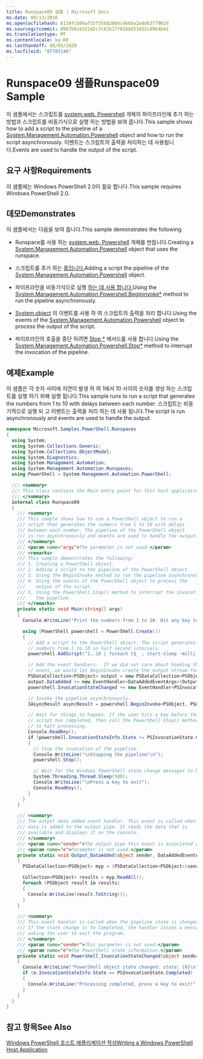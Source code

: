 ```yaml
---
title: Runspace09 샘플 | Microsoft Docs
ms.date: 09/13/2016
ms.openlocfilehash: 6110fcb96af25f55682064c466ba2add6377902d
ms.sourcegitcommit: 0907b8c6322d2c7c61b17f8168d53452c8964b41
ms.translationtype: MT
ms.contentlocale: ko-KR
ms.lasthandoff: 08/05/2020
ms.locfileid: "87783146"
---
```

# <a name="runspace09-sample"></a><span data-ttu-id="2b78f-102">Runspace09 샘플</span><span class="sxs-lookup"><span data-stu-id="2b78f-102">Runspace09 Sample</span></span>

<span data-ttu-id="2b78f-103">이 샘플에서는 스크립트를 [system.web. Powershell](/dotnet/api/system.management.automation.powershell) 개체의 파이프라인에 추가 하는 방법과 스크립트를 비동기식으로 실행 하는 방법을 보여 줍니다.</span><span class="sxs-lookup"><span data-stu-id="2b78f-103">This sample shows how to add a script to the pipeline of a [System.Management.Automation.Powershell](/dotnet/api/system.management.automation.powershell) object and how to run the script asynchronously.</span></span> <span data-ttu-id="2b78f-104">이벤트는 스크립트의 출력을 처리하는 데 사용됩니다.</span><span class="sxs-lookup"><span data-stu-id="2b78f-104">Events are used to handle the output of the script.</span></span>

## <a name="requirements"></a><span data-ttu-id="2b78f-105">요구 사항</span><span class="sxs-lookup"><span data-stu-id="2b78f-105">Requirements</span></span>

<span data-ttu-id="2b78f-106">이 샘플에는 Windows PowerShell 2.0이 필요 합니다.</span><span class="sxs-lookup"><span data-stu-id="2b78f-106">This sample requires Windows PowerShell 2.0.</span></span>

## <a name="demonstrates"></a><span data-ttu-id="2b78f-107">데모</span><span class="sxs-lookup"><span data-stu-id="2b78f-107">Demonstrates</span></span>

<span data-ttu-id="2b78f-108">이 샘플에서는 다음을 보여 줍니다.</span><span class="sxs-lookup"><span data-stu-id="2b78f-108">This sample demonstrates the following.</span></span>

- <span data-ttu-id="2b78f-109">Runspace를 사용 하는 [system.web. Powershell](/dotnet/api/system.management.automation.powershell) 개체를 만듭니다.</span><span class="sxs-lookup"><span data-stu-id="2b78f-109">Creating a [System.Management.Automation.Powershell](/dotnet/api/system.management.automation.powershell) object that uses the runspace.</span></span>

- <span data-ttu-id="2b78f-110">스크립트를 추가 하는 [중입니다.](/dotnet/api/system.management.automation.powershell)</span><span class="sxs-lookup"><span data-stu-id="2b78f-110">Adding a script the pipeline of the [System.Management.Automation.Powershell](/dotnet/api/system.management.automation.powershell) object.</span></span>

- <span data-ttu-id="2b78f-111">파이프라인을 비동기식으로 실행 [하는 데 사용 합니다.](/dotnet/api/System.Management.Automation.PowerShell.BeginInvoke)</span><span class="sxs-lookup"><span data-stu-id="2b78f-111">Using the [System.Management.Automation.Powershell.Begininvoke\*](/dotnet/api/System.Management.Automation.PowerShell.BeginInvoke) method to run the pipeline asynchronously.</span></span>

- <span data-ttu-id="2b78f-112">[System.object](/dotnet/api/system.management.automation.powershell) 의 이벤트를 사용 하 여 스크립트의 출력을 처리 합니다.</span><span class="sxs-lookup"><span data-stu-id="2b78f-112">Using the events of the [System.Management.Automation.Powershell](/dotnet/api/system.management.automation.powershell) object to process the output of the script.</span></span>

- <span data-ttu-id="2b78f-113">파이프라인의 호출을 중단 하려면 [Stop \*](/dotnet/api/System.Management.Automation.PowerShell.Stop) 메서드를 사용 합니다.</span><span class="sxs-lookup"><span data-stu-id="2b78f-113">Using the [System.Management.Automation.Powershell.Stop\*](/dotnet/api/System.Management.Automation.PowerShell.Stop) method to interrupt the invocation of the pipeline.</span></span>

## <a name="example"></a><span data-ttu-id="2b78f-114">예제</span><span class="sxs-lookup"><span data-stu-id="2b78f-114">Example</span></span>

<span data-ttu-id="2b78f-115">이 샘플은 각 숫자 사이에 지연이 발생 하 여 1에서 10 사이의 숫자를 생성 하는 스크립트를 실행 하기 위해 실행 됩니다.</span><span class="sxs-lookup"><span data-stu-id="2b78f-115">This sample runs to run a script that generates the numbers from 1 to 10 with delays between each number.</span></span> <span data-ttu-id="2b78f-116">스크립트는 비동기적으로 실행 되 고 이벤트는 출력을 처리 하는 데 사용 됩니다.</span><span class="sxs-lookup"><span data-stu-id="2b78f-116">The script is run asynchronously and events are used to handle the output.</span></span>

```csharp
namespace Microsoft.Samples.PowerShell.Runspaces
{
  using System;
  using System.Collections.Generic;
  using System.Collections.ObjectModel;
  using System.Diagnostics;
  using System.Management.Automation;
  using System.Management.Automation.Runspaces;
  using PowerShell = System.Management.Automation.PowerShell;

  /// <summary>
  /// This class contains the Main entry point for this host application.
  /// </summary>
  internal class Runspace09
  {
    /// <summary>
    /// This sample shows how to use a PowerShell object to run a
    /// script that generates the numbers from 1 to 10 with delays
    /// between each number. The pipeline of the PowerShell object
    /// is run asynchronously and events are used to handle the output.
    /// </summary>
    /// <param name="args">The parameter is not used.</param>
    /// <remarks>
    /// This sample demonstrates the following:
    /// 1. Creating a PowerShell object.
    /// 2. Adding a script to the pipeline of the PowerShell object.
    /// 3. Using the BeginInvoke method to run the pipeline asynchronously.
    /// 4. Using the events of the PowerShell object to process the
    ///    output of the script.
    /// 5. Using the PowerShell.Stop() method to interrupt the invocation of
    ///    the pipeline.
    /// </remarks>
    private static void Main(string[] args)
    {
      Console.WriteLine("Print the numbers from 1 to 10. Hit any key to halt processing\n");

      using (PowerShell powershell = PowerShell.Create())
      {
        // Add a script to the PowerShell object. The script generates the
        // numbers from 1 to 10 in half second intervals.
        powershell.AddScript("1..10 | foreach {$_ ; start-sleep -milli 500}");

        // Add the event handlers.  If we did not care about hooking the DataAdded
        // event, we would let BeginInvoke create the output stream for us.
        PSDataCollection<PSObject> output = new PSDataCollection<PSObject>();
        output.DataAdded += new EventHandler<DataAddedEventArgs>(Output_DataAdded);
        powershell.InvocationStateChanged += new EventHandler<PSInvocationStateChangedEventArgs>(Powershell_InvocationStateChanged);

        // Invoke the pipeline asynchronously.
        IAsyncResult asyncResult = powershell.BeginInvoke<PSObject, PSObject>(null, output);

        // Wait for things to happen. If the user hits a key before the
        // script has completed, then call the PowerShell Stop() method
        // to halt processing.
        Console.ReadKey();
        if (powershell.InvocationStateInfo.State != PSInvocationState.Completed)
        {
          // Stop the invocation of the pipeline.
          Console.WriteLine("\nStopping the pipeline!\n");
          powershell.Stop();

          // Wait for the Windows PowerShell state change messages to be displayed.
          System.Threading.Thread.Sleep(500);
          Console.WriteLine("\nPress a key to exit");
          Console.ReadKey();
        }
      }
    }

    /// <summary>
    /// The output data added event handler. This event is called when
    /// data is added to the output pipe. It reads the data that is
    /// available and displays it on the console.
    /// </summary>
    /// <param name="sender">The output pipe this event is associated with.</param>
    /// <param name="e">Parameter is not used.</param>
    private static void Output_DataAdded(object sender, DataAddedEventArgs e)
    {
      PSDataCollection<PSObject> myp = (PSDataCollection<PSObject>)sender;

      Collection<PSObject> results = myp.ReadAll();
      foreach (PSObject result in results)
      {
        Console.WriteLine(result.ToString());
      }
    }

    /// <summary>
    /// This event handler is called when the pipeline state is changed.
    /// If the state change is to Completed, the handler issues a message
    /// asking the user to exit the program.
    /// </summary>
    /// <param name="sender">This parameter is not used.</param>
    /// <param name="e">The PowerShell state information.</param>
    private static void Powershell_InvocationStateChanged(object sender, PSInvocationStateChangedEventArgs e)
    {
      Console.WriteLine("PowerShell object state changed: state: {0}\n", e.InvocationStateInfo.State);
      if (e.InvocationStateInfo.State == PSInvocationState.Completed)
      {
        Console.WriteLine("Processing completed, press a key to exit!");
      }
    }
  }
}
```

## <a name="see-also"></a><span data-ttu-id="2b78f-117">참고 항목</span><span class="sxs-lookup"><span data-stu-id="2b78f-117">See Also</span></span>

[<span data-ttu-id="2b78f-118">Windows PowerShell 호스트 애플리케이션 작성</span><span class="sxs-lookup"><span data-stu-id="2b78f-118">Writing a Windows PowerShell Host Application</span></span>](./writing-a-windows-powershell-host-application.md)
